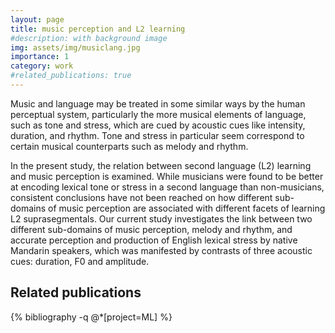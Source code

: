```yaml
---
layout: page
title: music perception and L2 learning 
#description: with background image
img: assets/img/musiclang.jpg
importance: 1
category: work
#related_publications: true
---
```


Music and language may be treated in some similar ways by the human perceptual system, particularly the more  musical elements of language, such as tone and stress, which are cued by acoustic cues like intensity, duration, and rhythm. Tone and stress in particular seem correspond to certain musical counterparts such as  melody and rhythm.

In the present study, the relation between second language (L2) learning and music perception  is  examined. While musicians were found to be better at encoding lexical tone or stress in a second language than non-musicians, consistent conclusions have not been reached on how different sub-domains of music perception are associated with different facets of learning L2 suprasegmentals. Our current study investigates the link between two different sub-domains of music perception, melody and rhythm, and accurate perception and production of English lexical stress by native Mandarin speakers, which was manifested by contrasts of three acoustic cues: duration, F0 and amplitude.




<div class="Related publications">
  <div style="margin-bottom: 3rem;">  
   <h2>Related publications</h2>  
  {% bibliography -q @*[project=ML] %}
  </div>
  
  
  
</div>
